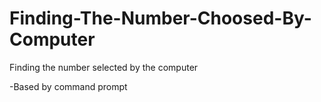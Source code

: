 # Finding-The-Number-Choosed-By-Computer
Finding the number selected by the computer

-Based by command prompt
